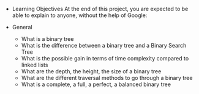 - Learning Objectives
	At the end of this project, you are expected to be able to explain to anyone, without the help of Google:

- General
	- What is a binary tree
	- What is the difference between a binary tree and a Binary Search Tree
	- What is the possible gain in terms of time complexity compared to linked lists
	- What are the depth, the height, the size of a binary tree
	- What are the different traversal methods to go through a binary tree
	- What is a complete, a full, a perfect, a balanced binary tree
